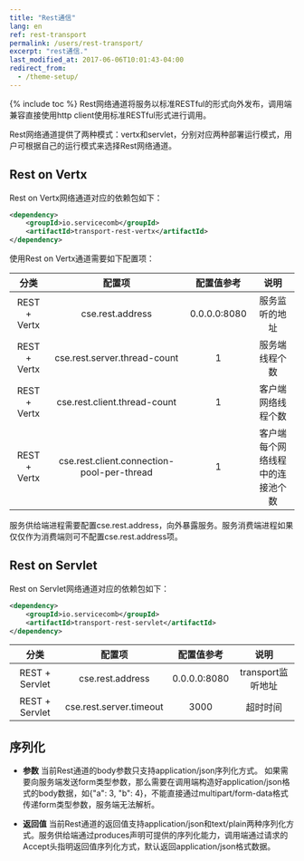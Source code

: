 ```yaml
---
title: "Rest通信"
lang: en
ref: rest-transport
permalink: /users/rest-transport/
excerpt: "rest通信."
last_modified_at: 2017-06-06T10:01:43-04:00
redirect_from:
  - /theme-setup/
---
```


{% include toc %}
Rest网络通道将服务以标准RESTful的形式向外发布，调用端兼容直接使用http client使用标准RESTful形式进行调用。

Rest网络通道提供了两种模式：vertx和servlet，分别对应两种部署运行模式，用户可根据自己的运行模式来选择Rest网络通道。

## Rest on Vertx

Rest on Vertx网络通道对应的依赖包如下：

```xml
<dependency>
    <groupId>io.servicecomb</groupId>
    <artifactId>transport-rest-vertx</artifactId>
</dependency>
```

使用Rest on Vertx通道需要如下配置项：

|分类|配置项|配置值参考|说明|
|:-----:|:------:|:-----:|:-------:|
|REST + Vertx|cse.rest.address|0.0.0.0:8080|服务监听的地址|
|REST + Vertx|cse.rest.server.thread-count|1|服务端线程个数|
|REST + Vertx|cse.rest.client.thread-count|1|客户端网络线程个数|
|REST + Vertx|cse.rest.client.connection-pool-per-thread|1|客户端每个网络线程中的连接池个数|

服务供给端进程需要配置cse.rest.address，向外暴露服务。服务消费端进程如果仅仅作为消费端则可不配置cse.rest.address项。



## Rest on Servlet

Rest on Servlet网络通道对应的依赖包如下：

```xml
<dependency>
    <groupId>io.servicecomb</groupId>
    <artifactId>transport-rest-servlet</artifactId>
</dependency>
```



|分类|配置项|配置值参考|说明|
|:-----:|:------:|:-----:|:-------:|
|REST + Servlet|cse.rest.address|0.0.0.0:8080|transport监听地址|
|REST + Servlet|cse.rest.server.timeout|3000|超时时间|


## 序列化

- **参数**
当前Rest通道的body参数只支持application/json序列化方式。 如果需要向服务端发送form类型参数，那么需要在调用端构造好application/json格式的body数据，如{"a": 3, "b": 4}，不能直接通过multipart/form-data格式传递form类型参数，服务端无法解析。

- **返回值**
当前Rest通道的返回值支持application/json和text/plain两种序列化方式。服务供给端通过produces声明可提供的序列化能力，调用端通过请求的Accept头指明返回值序列化方式，默认返回application/json格式数据。

